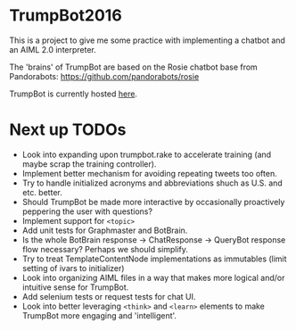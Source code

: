 # TrumpBot2016

This is a project to give me some practice with implementing a chatbot
and an AIML 2.0 interpreter.

The 'brains' of TrumpBot are based on the Rosie chatbot base from Pandorabots: https://github.com/pandorabots/rosie

TrumpBot is currently hosted [here](http://shielded-fortress-9359.herokuapp.com/).

# Next up TODOs

* Look into expanding upon trumpbot.rake to accelerate training (and maybe scrap the training controller).
* Implement better mechanism for avoiding repeating tweets too often.
* Try to handle initialized acronyms and abbreviations shuch as U.S. and etc. better.
* Should TrumpBot be made more interactive by occasionally proactively peppering the user with questions?
* Implement support for `<topic>`
* Add unit tests for Graphmaster and BotBrain.
* Is the whole BotBrain response -> ChatResponse -> QueryBot response flow necessary? Perhaps we should simplify.
* Try to treat TemplateContentNode implementations as immutables (limit setting of ivars to initializer)
* Look into organizing AIML files in a way that makes more logical and/or intuitive sense for TrumpBot.
* Add selenium tests or request tests for chat UI.
* Look into better leveraging `<think>` and `<learn>` elements to make TrumpBot more engaging and 'intelligent'.
